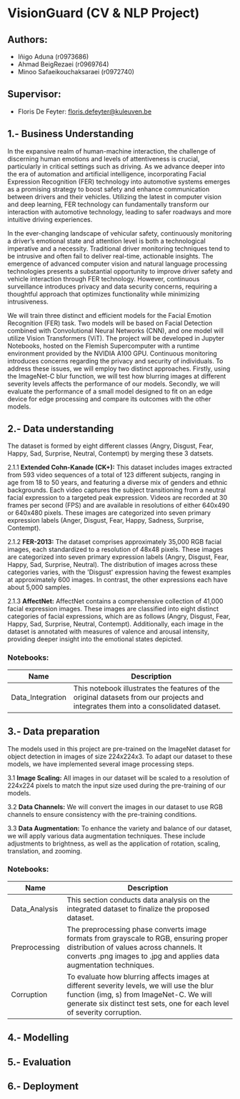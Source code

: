 # VisionGuard (CV & NLP Project)

## Authors:

- Iñigo Aduna (r0973686)
- Ahmad BeigRezaei (r0969764)
- Minoo Safaeikouchaksaraei (r0972740)

## Supervisor:

- Floris De Feyter: floris.defeyter@kuleuven.be

## 1.- Business Understanding

In the expansive realm of human-machine interaction, the challenge of discerning human emotions and levels of attentiveness is crucial, particularly in critical settings such as driving. As we advance deeper into the era of automation and artificial intelligence, incorporating Facial Expression Recognition (FER) technology into automotive systems emerges as a promising strategy to boost safety and enhance communication between drivers and their vehicles. Utilizing the latest in computer vision and deep learning, FER technology can fundamentally transform our interaction with automotive technology, leading to safer roadways and more intuitive driving experiences.

In the ever-changing landscape of vehicular safety, continuously monitoring a driver’s emotional state and attention level is both a technological imperative and a necessity. Traditional driver monitoring techniques tend to be intrusive and often fail to deliver real-time, actionable insights. The emergence of advanced computer vision and natural language processing technologies presents a substantial opportunity to improve driver safety and vehicle interaction through FER technology. However, continuous surveillance introduces privacy and data security concerns, requiring a thoughtful approach that optimizes functionality while minimizing intrusiveness.

We will train three distinct and efficient models for the Facial Emotion Recognition (FER) task. Two models will be based on Facial Detection combined with Convolutional Neural Networks (CNN), and one model will utilize Vision Transformers (ViT). The project will be developed in Jupyter Notebooks, hosted on the Flemish Supercomputer with a runtime environment provided by the NVIDIA A100 GPU. Continuous monitoring introduces concerns regarding the privacy and security of individuals. To address these issues, we will employ two distinct approaches. Firstly, using the ImageNet-C blur function, we will test how blurring images at different severity levels affects the performance of our models. Secondly, we will evaluate the performance of a small model designed to fit on an edge device for edge processing and compare its outcomes with the other models.


## 2.- Data understanding

The dataset is formed by eight different classes (Angry, Disgust, Fear, Happy, Sad, Surprise, Neutral, Contempt) by merging these 3 datsets. 

2.1.1 **Extended Cohn-Kanade (CK+):** This dataset includes images extracted from 593 video sequences of a total of 123 different subjects, ranging in age from 18 to 50 years, and featuring a diverse mix of genders and ethnic backgrounds. Each video captures the subject transitioning from a neutral facial expression to a targeted peak expression. Videos are recorded at 30 frames per second (FPS) and are available in resolutions of either 640x490 or 640x480 pixels. These images are categorized into seven primary expression labels (Anger, Disgust, Fear, Happy, Sadness, Surprise, Contempt).

2.1.2 **FER-2013:** The dataset comprises approximately 35,000 RGB facial images, each standardized to a resolution of 48x48 pixels. These images are categorized into seven primary expression labels (Angry, Disgust, Fear, Happy, Sad, Surprise, Neutral). The distribution of images across these categories varies, with the 'Disgust' expression having the fewest examples at approximately 600 images. In contrast, the other expressions each have about 5,000 samples.

2.1.3 **AffectNet:** AffectNet contains a comprehensive collection of 41,000 facial expression images. These images are classified into eight distinct categories of facial expressions, which are as follows (Angry, Disgust, Fear, Happy, Sad, Surprise, Neutral, Contempt). Additionally, each image in the dataset is annotated with measures of valence and arousal intensity, providing deeper insight into the emotional states depicted.

### Notebooks: 
| Name              | Description                                                                                      |
|-------------------|--------------------------------------------------------------------------------------------------|
| Data_Integration  | This notebook illustrates the features of the original datasets from our projects and integrates them into a consolidated dataset. |

## 3.- Data preparation

The models used in this project are pre-trained on the ImageNet dataset for object detection in images of size 224x224x3. To adapt our dataset to these models, we have implemented several image processing steps.

3.1 **Image Scaling:** All images in our dataset will be scaled to a resolution of 224x224 pixels to match the input size used during the pre-training of our models.

3.2 **Data Channels:** We will convert the images in our dataset to use RGB channels to ensure consistency with the pre-training conditions.

3.3 **Data Augmentation:** To enhance the variety and balance of our dataset, we will apply various data augmentation techniques. These include adjustments to brightness, as well as the application of rotation, scaling, translation, and zooming.

### Notebooks: 
| Name              | Description                                                                                      |
|-------------------|--------------------------------------------------------------------------------------------------|
| Data_Analysis     | This section conducts data analysis on the integrated dataset to finalize the proposed dataset.  |
| Preprocessing     | The preprocessing phase converts image formats from grayscale to RGB, ensuring proper distribution of values across channels. It converts .png images to .jpg and applies data augmentation techniques. |
| Corruption     | To evaluate how blurring affects images at different severity levels, we will use the blur function (img, s) from ImageNet-C. We will generate six distinct test sets, one for each level of severity corruption. |


## 4.- Modelling

## 5.- Evaluation

## 6.- Deployment